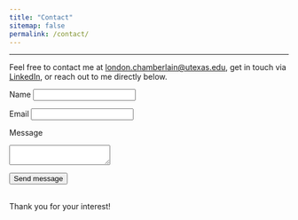 ```yaml
---
title: "Contact"
sitemap: false
permalink: /contact/
---
```

------
Feel free to contact me at <london.chamberlain@utexas.edu>, get in touch via [LinkedIn](https://www.linkedin.com/in/londonchamberlain), or reach out to me directly below. 

<form accept-charset="UTF-8" action="https://www.formbackend.com/f/97be09fe91e26702" method="POST">
  <label for="name">Name</label>
  <input type="text" id="name" name="name" required>

  <label for="email">Email</label>
  <input type="email" id="email" name="email" required>

  <label for="message">Message</label>
  <textarea name="message"></textarea>

  <button type="submit">Send message</button>
</form>
<br>
Thank you for your interest!
